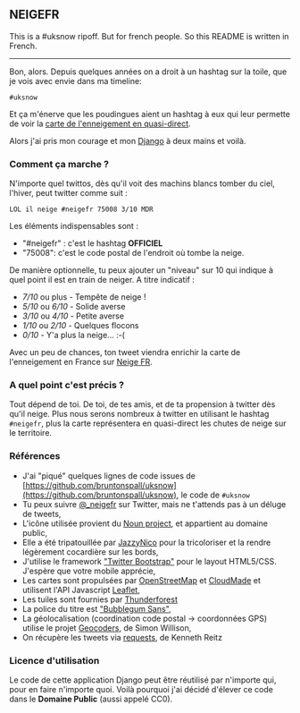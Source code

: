 ## NEIGEFR

This is a #uksnow ripoff. But for french people. So this README is written in
French.

-------------------------------------------------------------------------------

Bon, alors. Depuis quelques années on a droit à un hashtag sur la toile, que
je vois avec envie dans ma timeline:

    #uksnow

Et ça m'énerve que les poudingues aient un hashtag à eux qui leur permette de
voir la [carte de l'enneigement en quasi-direct](http://uksnowmap.com/).

Alors j'ai pris mon courage et mon [Django](http://djangoproject.com) à deux
mains et voilà.

### Comment ça marche ?

N'importe quel twittos, dès qu'il voit des machins blancs tomber du ciel,
l'hiver, peut twitter comme suit :

    LOL il neige #neigefr 75008 3/10 MDR

Les éléments indispensables sont :

* "#neigefr" : c'est le hashtag **OFFICIEL**
* "75008": c'est le code postal de l'endroit où tombe la neige.

De manière optionnelle, tu peux ajouter un "niveau" sur 10 qui indique à quel
point il est en train de neiger. A titre indicatif :

* *7/10* ou plus - Tempête de neige !
* *5/10* ou *6/10* - Solide averse
* *3/10* ou *4/10* - Petite averse
* *1/10* ou *2/10* - Quelques flocons
* *0/10* - Y'a plus la neige... :-(

Avec un peu de chances, ton tweet viendra enrichir la carte de l'enneigement en
France sur [Neige FR](http://neigefr.org).


### A quel point c'est précis ?

Tout dépend de toi. De toi, de tes amis, et de ta propension à twitter dès qu'il
neige. Plus nous serons nombreux à twitter en utilisant le hashtag `#neigefr`,
plus la carte représentera en quasi-direct les chutes de neige sur le
territoire.

### Références

* J'ai "piqué" quelques lignes de code issues de [https://github.com/bruntonspall/uksnow](https://github.com/bruntonspall/uksnow), le code de `#uksnow`
* Tu peux suivre [@_neigefr](http://twitter.com/_neigefr) sur Twitter, mais ne t'attends pas à un déluge de tweets,
* L'icône utilisée provient du [Noun project](http://thenounproject.com/noun/snow/#icon-No64), et appartient au domaine public,
* Elle a été tripatouillée par  [JazzyNico](https://twitter.com/JazzyNico) pour la tricoloriser et la rendre légèrement cocardière sur les bords,
* J'utilise le framework ["Twitter Bootstrap"](http://twitter.github.com/bootstrap/) pour le layout HTML5/CSS. J'espère que votre mobile apprécie,
* Les cartes sont propulsées par [OpenStreetMap](http://www.openstreetmap.org/) et [CloudMade](http://maps.cloudmade.com/) et utilisent l'API Javascript [Leaflet](http://leaflet.cloudmade.com/), 
* Les tuiles sont fournies par [Thunderforest](http://thunderforest.com/)
* La police du titre est ["Bubblegum Sans"](http://www.google.com/webfonts/specimen/Bubblegum+Sans),
* La géolocalisation (coordination code postal -> coordonnées GPS) utilise le projet [Geocoders](https://github.com/simonw/geocoders), de Simon Willison,
* On récupère les tweets via [requests](https://github.com/kennethreitz/requests), de Kenneth Reitz

### Licence d'utilisation

Le code de cette application Django peut être réutilisé par n'importe qui, pour
en faire n'importe quoi. Voilà pourquoi j'ai décidé d'élever ce code dans le
**Domaine Public** (aussi appelé CC0).

